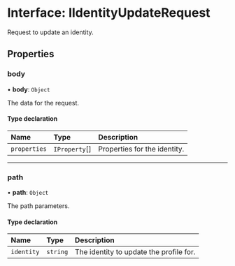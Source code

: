 # Interface: IIdentityUpdateRequest

Request to update an identity.

## Properties

### body

• **body**: `Object`

The data for the request.

#### Type declaration

| Name | Type | Description |
| :------ | :------ | :------ |
| `properties` | `IProperty`[] | Properties for the identity. |

___

### path

• **path**: `Object`

The path parameters.

#### Type declaration

| Name | Type | Description |
| :------ | :------ | :------ |
| `identity` | `string` | The identity to update the profile for. |
